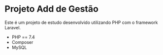 # Projeto Add de Gestão

Este é um projeto de estudo desenvolvido utilizando PHP com o framework Laravel.

- PHP == 7.4
- Composer
- MySQL

